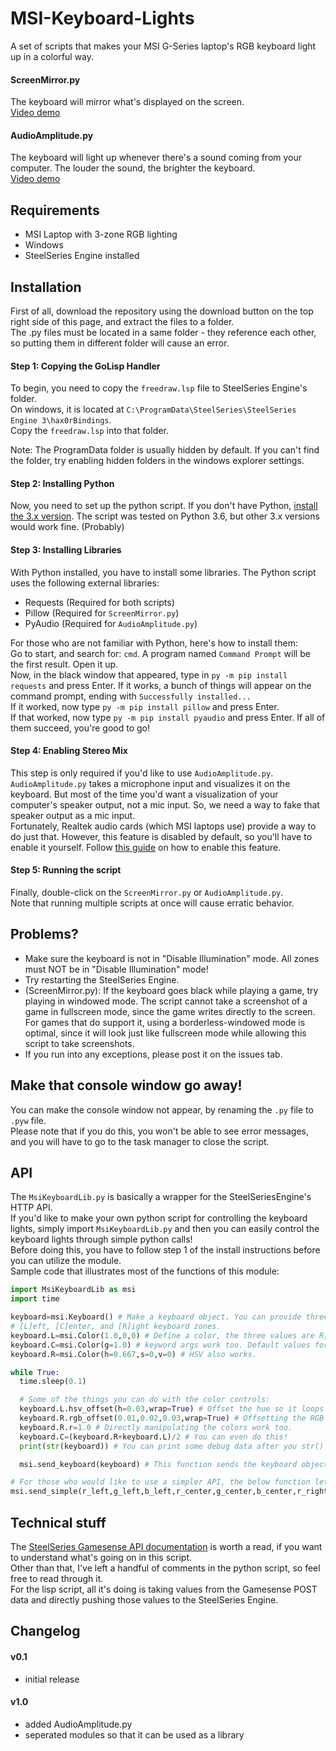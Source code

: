 # MSI-Keyboard-Lights
A set of scripts that makes your MSI G-Series laptop's RGB keyboard light up in a colorful way.
#### ScreenMirror.py
The keyboard will mirror what's displayed on the screen.  
[Video demo](https://youtu.be/LV5GNS1c5tg)
#### AudioAmplitude.py
The keyboard will light up whenever there's a sound coming from your computer. The louder the sound, the brighter the keyboard.  
[Video demo](https://youtu.be/rExPTK0rIv0)

## Requirements
- MSI Laptop with 3-zone RGB lighting
- Windows
- SteelSeries Engine installed

## Installation
First of all, download the repository using the download button on the top right side of this page, and extract the files to a folder.  
The .py files must be located in a same folder - they reference each other, so putting them in different folder will cause an error.

#### Step 1: Copying the GoLisp Handler
To begin, you need to copy the `freedraw.lsp` file to SteelSeries Engine's folder.  
On windows, it is located at `C:\ProgramData\SteelSeries\SteelSeries Engine 3\hax0rBindings`.  
Copy the `freedraw.lsp` into that folder.

Note: The ProgramData folder is usually hidden by default. If you can't find the folder, try enabling hidden folders in the windows explorer settings.  

#### Step 2: Installing Python
Now, you need to set up the python script. If you don't have Python, [install the 3.x version](https://www.python.org/downloads/). The script was tested on Python 3.6, but other 3.x versions would work fine. (Probably)

#### Step 3: Installing Libraries
With Python installed, you have to install some libraries. The Python script uses the following external libraries:

- Requests (Required for both scripts)
- Pillow (Required for `ScreenMirror.py`)
- PyAudio (Required for `AudioAmplitude.py`)

For those who are not familiar with Python, here's how to install them:  
Go to start, and search for: `cmd`. A program named `Command Prompt` will be the first result. Open it up.  
Now, in the black window that appeared, type in `py -m pip install requests` and press Enter. If it works, a bunch of things will appear on the command prompt, ending with `Successfully installed...`  
If it worked, now type `py -m pip install pillow` and press Enter.  
If that worked, now type `py -m pip install pyaudio` and press Enter. If all of them succeed, you're good to go!

#### Step 4: Enabling Stereo Mix
This step is only required if you'd like to use `AudioAmplitude.py`.  
`AudioAmplitude.py` takes a microphone input and visualizes it on the keyboard. But most of the time you'd want a visualization of your computer's speaker output, not a mic input. So, we need a way to fake that speaker output as a mic input.  
Fortunately, Realtek audio cards (which MSI laptops use) provide a way to do just that. However, this feature is disabled by default, so you'll have to enable it yourself. Follow [this guide](https://www.howtogeek.com/howto/39532/how-to-enable-stereo-mix-in-windows-7-to-record-audio/) on how to enable this feature.

#### Step 5: Running the script
Finally, double-click on the `ScreenMirror.py` or `AudioAmplitude.py`.  
Note that running multiple scripts at once will cause erratic behavior.

## Problems?
- Make sure the keyboard is not in "Disable Illumination" mode. All zones must NOT be in "Disable Illumination" mode!  
- Try restarting the SteelSeries Engine.  
- (ScreenMirror.py): If the keyboard goes black while playing a game, try playing in windowed mode. The script cannot take a screenshot of a game in fullscreen mode, since the game writes directly to the screen. For games that do support it, using a borderless-windowed mode is optimal, since it will look just like fullscreen mode while allowing this script to take screenshots.  
- If you run into any exceptions, please post it on the issues tab.  

## Make that console window go away!
You can make the console window not appear, by renaming the `.py` file to `.pyw` file.  
Please note that if you do this, you won't be able to see error messages, and you will have to go to the task manager to close the script.

## API
The `MsiKeyboardLib.py` is basically a wrapper for the SteelSeriesEngine's HTTP API.  
If you'd like to make your own python script for controlling the keyboard lights, simply import `MsiKeyboardLib.py` and then you can easily control the keyboard lights through simple python calls!  
Before doing this, you have to follow step 1 of the install instructions before you can utilize the module.  
Sample code that illustrates most of the functions of this module:  
```python
import MsiKeyboardLib as msi
import time

keyboard=msi.Keyboard() # Make a keyboard object. You can provide three Color object to the constructor to set the initial colors.
# [L]eft, [C]enter, and [R]ight keyboard zones.
keyboard.L=msi.Color(1.0,0,0) # Define a color, the three values are R, G, and B. Note that their range is 0 to 1, NOT 0 to 255.
keyboard.C=msi.Color(g=1.0) # keyword args work too. Default values for unset channels is 0.
keyboard.R=msi.Color(h=0.667,s=0,v=0) # HSV also works.

while True:
  time.sleep(0.1)

  # Some of the things you can do with the color controls:
  keyboard.L.hsv_offset(h=0.03,wrap=True) # Offset the hue so it loops rainbow colors.
  keyboard.R.rgb_offset(0.01,0.02,0.03,wrap=True) # Offsetting the RGB works too.
  keyboard.R.r=1.0 # Directly manipulating the colors work too.
  keyboard.C=(keyboard.R+keyboard.L)/2 # You can even do this!
  print(str(keyboard)) # You can print some debug data after you str() the Keyboard or Color.

  msi.send_keyboard(keyboard) # This function sends the keyboard object to SteelSeriesEngine, making these colors appear on your keyboard.

# For those who would like to use a simpler API, the below function lets you push RGB values directly without using any classes:
msi.send_simple(r_left,g_left,b_left,r_center,g_center,b_center,r_right,g_right,b_right) # Again, the arguments should be in 0~1 range.
```
## Technical stuff
The [SteelSeries Gamesense API documentation](https://github.com/SteelSeries/gamesense-sdk) is worth a read, if you want to understand what's going on in this script.  
Other than that, I've left a handful of comments in the python script, so feel free to read through it.  
For the lisp script, all it's doing is taking values from the Gamesense POST data and directly pushing those values to the SteelSeries Engine.

## Changelog
#### v0.1
 - initial release
 
#### v1.0
 - added AudioAmplitude.py
 - seperated modules so that it can be used as a library
